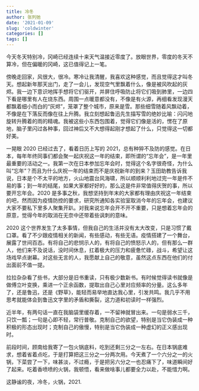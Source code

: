 ```yaml
---
title: 冷冬
author: 张列弛
date: '2021-01-09'
slug: 'coldwinter'
categories: []
tags: []
---
```

今天冬天特别冷，冈崎已经连续十来天气温接近零度了。放眼世界，零度的冬天不算冷，但在偏暖的冈崎，这已值得记上一笔。  

傍晚走回家，风很大，很冷。寒冷让我清醒，我喜欢这种感觉，而且觉得这才叫冬天。想起新年那天出门，走了一会儿，发现空气里飘着什么，像是被风吹起的灰烬。我一边下意识地挥手想将它们驱开，并屏住呼吸防止将它们吸到肺里，一边四下看是哪里有人在烧东西。周围一点暖意都没有，不像是有火源，再细看发现漫天都飘着细小而白的“灰烬”，笼罩了整个城市，原来是雪。那些细雪随着风飘动着，不像是在下落反而像在往上升腾。我立刻想起鲁迅先生描写雪的绝妙比喻：闪闪地旋转升腾着的雨的精魂。我被这些小东西包围着，觉得它们像是活的，愣在了原地，脑子里闪过各种事，回过神后又不大想得起刚才想起了什么，只觉得这一切都好美。   

一晃眼 2020 已经过去了，看着日历上写的 2021，总有种猝不及防的感觉。在日本，每年年终同事们都会聚一起庆祝这一年的结束，即所谓的“忘年会”，是一年里最重要的活动之一。我第一次在日本参加忘年会时，觉得这个名字很奇怪，为什么叫“忘年”？而且为什么庆祝一年的结束而不是庆祝新年的到来？玉田助教告诉我说，日本是个不太平的地方，火山地震台风海啸，所以顺顺利利地过完一年是件不易的事；到一年的结尾，如果大家都好好的，那么这是件非常值得庆贺的事，所以要开忘年会。2020 是多事之秋，我想坚持到年末的大家都有理由庆祝这一年结束的吧，然而因为疫情防控的要求，研究所通知各实验室取消今年的忘年会，也建议大家不要私下里多人聚集开趴。对我来说忘年会开不开不重要，只是想着忘年会的原意，觉得今年的取消在无奈中还带着些讽刺的意味。    

2020 这个世界发生了太多事情，但我自己的生活并没有太大改变，只是习惯了戴口罩。看了不少跟疫情相关的新闻，有些感动，有些无语。疫情搭建了一个舞台，展露了世间百态。有将自己的悲悯示人的，有将自己的愤怒示人的，但有那么一群人，他们来不及说话，没时间休息，扛着极大的压力和疲惫忙碌，战斗，希望让这场戏早点谢幕。对这些无言的人，我愿献上自己的敬意，虽然这点东西在他们的付出面前不值一提。   

拉拉杂杂看了些书，大部分是旧书重读，只有极少数新书。有时候觉得读书就像是做傅立叶变换，乘进一个正余函数，提取出自己心里对应频率的分量。这么多年了，还是鲁迅，还是《野草》，能轻而易举地直达我心里，引发共鸣。我几乎不用思考就能体会到鲁迅文字里的矛盾和撕裂，这力道和初读时一样强烈。

近半年，有两句话一直在我脑袋里缓存着，一不留神就冒出来。一句是弱水三千，只饮一瓢；一句是心即不轻，常行普敬。克制自己的欲望，特别是当它伪装成一种积极的形态出现时；克制自己的傲慢，特别是当它伪装成一种虚幻的正义感出现时。     

前段时间，顾南给我寄了一包火锅底料，吃到还剩三分之一左右。在日本锅底难求，想着省着点吃，于是打算把这三分之一分两次用。今天煮了一个六分之一的火锅，下菜尝了一下，味甚淡，不过瘾，于是把另六分之一也忍痛下了，味道瞬间好了起来。吃着香喷喷的火锅，我顿悟，看来做啥事儿都要全力以赴，不能惜力啊。    

这静谧的夜，冷冬，火锅，2021.















